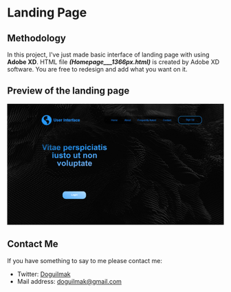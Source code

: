 
# Landing Page

## Methodology

In this project, I've just made basic interface of landing page with using **Adobe XD**. HTML file ***(Homepage___1366px.html)*** is created by Adobe XD software. You are free to redesign and add what you want on it. 

## Preview of the landing page

![landing_page](landing_page.png)

## Contact Me

If you have something to say to me please contact me: 

 - Twitter: [Doguilmak](https://twitter.com/Doguilmak) 
 - Mail address: doguilmak@gmail.com
 
